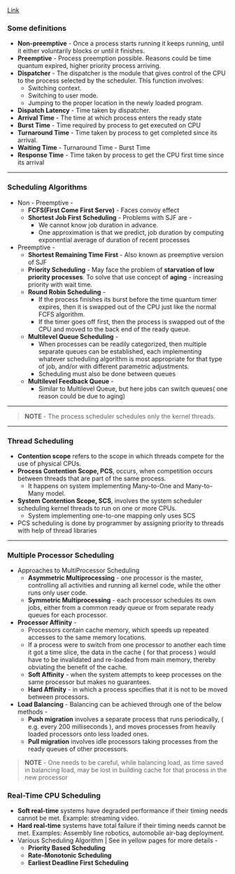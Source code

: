[Link](https://www2.cs.uic.edu/~jbell/CourseNotes/OperatingSystems/6_CPU_Scheduling.html)

### Some definitions
* **Non-preemptive** - Once a process starts running it keeps running, until it either voluntarily blocks or until it finishes.
* **Preemptive** - Process preemption possible. Reasons could be time quantum expired, higher priority process arriving.
* **Dispatcher** - The dispatcher is the module that gives control of the CPU to the process selected by the scheduler. This function involves:
  * Switching context.
  * Switching to user mode.
  * Jumping to the proper location in the newly loaded program.
* **Dispatch Latency** - Time taken by dispatcher.
* **Arrival Time** - The time at which process enters the ready state
* **Burst Time** - Time required by process to get executed on CPU
* **Turnaround Time** - Time taken by process to get completed since its arrival.
* **Waiting Time** - Turnaround Time - Burst Time
* **Response Time** - Time taken by process to get the CPU first time since its arrival

---

### Scheduling Algorithms
* Non - Preemptive - 
  * **FCFS(First Come First Serve)** - Faces convoy effect
  * **Shortest Job First Scheduling** - Problems with SJF are - 
    * We cannot know job duration in advance.
    * One approximation is that we predict, job duration by computing exponential average of duration of recent processes
* Preemptive - 
  * **Shortest Remaining Time First** - Also known as preemptive version of SJF 
  * **Priority Scheduling** - May face the problem of **starvation of low priority processes**. To solve that use concept of **aging** -  increasing priority with wait time.
  * **Round Robin Scheduling** - 
    * If the process finishes its burst before the time quantum timer expires, then it is swapped out of the CPU just like the normal FCFS algorithm.
    * If the timer goes off first, then the process is swapped out of the CPU and moved to the back end of the ready queue. 
  * **Multilevel Queue Scheduling** - 
    * When processes can be readily categorized, then multiple separate queues can be established, each implementing whatever scheduling algorithm is most appropriate for that type of job, and/or with different parametric adjustments. 
    * Scheduling must also be done between queues
  * **Multilevel Feedback Queue** -  
    * Similar to Multilevel Queue, but here jobs can switch queues( one reason could be due to aging)

---

> **NOTE** - The process scheduler schedules only the kernel threads.

---

### Thread Scheduling
* **Contention scope** refers to the scope in which threads compete for the use of physical CPUs.
* **Process Contention Scope, PCS**, occurs, when competition occurs between threads that are part of the same process. 
  * It happens on system implementing Many-to-One and Many-to-Many model.
* **System Contention Scope, SCS**, involves the system scheduler scheduling kernel threads to run on one or more CPUs. 
  * System implementing one-to-one mapping only uses SCS
* PCS scheduling is done by programmer by assigning priority to threads with help of thread libraries 

---

### Multiple Processor Scheduling
* Approaches to MultiProcessor Scheduling
  * **Asymmetric Multiprocessing** - one processor is the master, controlling all activities and running all kernel code, while the other runs only user code.
  * **Symmetric Multiprocessing** - each processor schedules its own jobs, either from a common ready queue or from separate ready queues for each processor.
* **Processor Affinity** - 
  * Processors contain cache memory, which speeds up repeated accesses to the same memory locations.
  * If a process were to switch from one processor to another each time it got a time slice, the data in the cache ( for that process ) would have to be invalidated and re-loaded from main memory, thereby obviating the benefit of the cache.
  * **Soft Affinity** - when the system attempts to keep processes on the same processor but makes no guarantees.
  * **Hard Affinity** - in which a process specifies that it is not to be moved between processors.  
* **Load Balancing** - Balancing can be achieved through one of the below methods - 
  * **Push migration** involves a separate process that runs periodically, ( e.g. every 200 milliseconds ), and moves processes from heavily loaded processors onto less loaded ones.
  * **Pull migration** involves idle processors taking processes from the ready queues of other processors. 


> **NOTE** -  One needs to be careful, while balancing load, as time saved in balancing load, may be lost in building cache for that process in the new processor

### Real-Time CPU Scheduling
* **Soft real-time** systems have degraded performance if their timing needs cannot be met. Example: streaming video.
* **Hard real-time** systems have total failure if their timing needs cannot be met. Examples: Assembly line robotics, automobile air-bag deployment.
* Various Scheduling Algorithm | See in yellow pages for more details - 
  * **Priority Based Scheduling**
  * **Rate-Monotonic Scheduling**
  * **Earliest Deadline First Scheduling**
